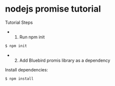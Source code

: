 # nodejs promise tutorial

Tutorial Steps

- 1. Run npm init

```bash
$ npm init
```

- 2. Add Bluebird promis library as a dependency

Install dependencies:
```bash
$ npm install
```
